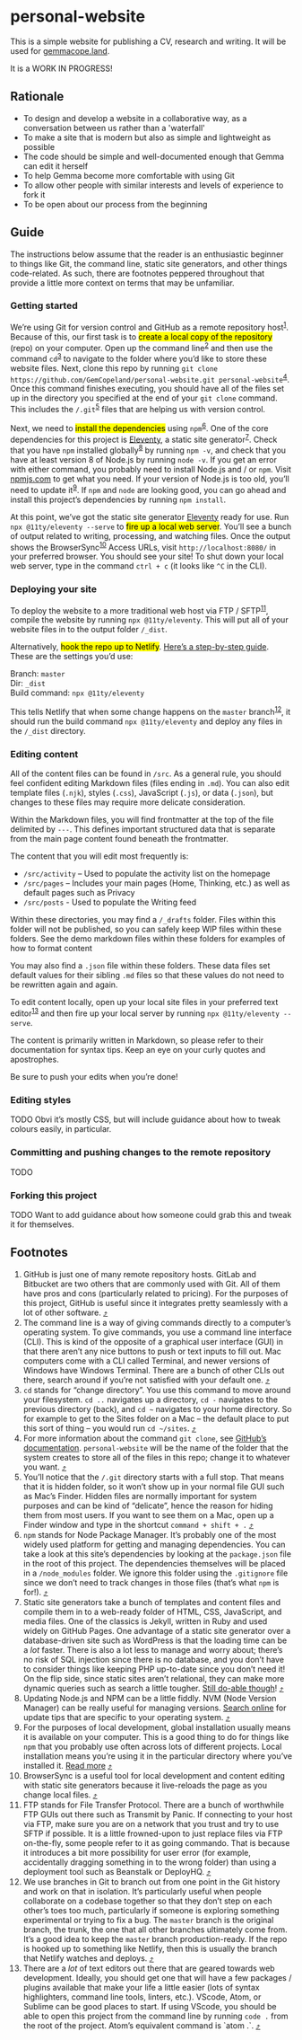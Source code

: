 # personal-website

This is a simple website for publishing a CV, research and writing. It will be used for [gemmacope.land](https://gemmacope.land).

It is a WORK IN PROGRESS!

## Rationale

- To design and develop a website in a collaborative way, as a conversation between us rather than a 'waterfall'
- To make a site that is modern but also as simple and lightweight as possible
- The code should be simple and well-documented enough that Gemma can edit it herself
- To help Gemma become more comfortable with using Git
- To allow other people with similar interests and levels of experience to fork it
- To be open about our process from the beginning

## Guide

The instructions below assume that the reader is an enthusiastic beginner to things like Git, the command line, static site generators, and other things code-related. As such, there are footnotes peppered throughout that provide a little more context on terms that may be unfamiliar.

### Getting started

We’re using Git for version control and GitHub as a remote repository host<sup id="ref-1"><a href="#footnote-1">1</a></sup>. Because of this, our first task is to <mark>create a local copy of the repository</mark> (repo) on your computer. Open up the command line<sup id="ref-2"><a href="#footnote-2">2</a></sup> and then use the command `cd`<sup id="ref-3"><a href="#footnote-3">3</a></sup> to navigate to the folder where you’d like to store these website files. Next, clone this repo by running `git clone https://github.com/GemCopeland/personal-website.git personal-website`<sup id="ref-4"><a href="#footnote-4">4</a></sup>. Once this command finishes executing, you should have all of the files set up in the directory you specified at the end of your `git clone` command. This includes the `/.git`<sup id="ref-5"><a href="#footnote-5">5</a></sup> files that are helping us with version control.

Next, we need to <mark>install the dependencies</mark> using `npm`<sup id="ref-6"><a href="#footnote-6">6</a></sup>. One of the core dependencies for this project is [Eleventy](https://www.11ty.io/), a static site generator<sup id="ref-7"><a href="#footnote-7">7</a></sup>. Check that you have `npm` installed globally<sup id="ref-8"><a href="#footnote-8">8</a></sup> by running `npm -v`, and check that you have at least version 8 of Node.js by running `node -v`. If you get an error with either command, you probably need to install Node.js and / or `npm`. Visit [npmjs.com](https://www.npmjs.com/get-npm) to get what you need. If your version of Node.js is too old, you’ll need to update it<sup id="ref-9"><a href="#footnote-9">9</a></sup>. If `npm` and `node` are looking good, you can go ahead and install this project’s dependencies by running `npm install`.

At this point, we’ve got the static site generator [Eleventy](https://www.11ty.io/) ready for use. Run `npx @11ty/eleventy --serve` to <mark>fire up a local web server</mark>. You’ll see a bunch of output related to writing, processing, and watching files. Once the output shows the BrowserSync<sup id="ref-10"><a href="#footnote-10">10</a></sup> Access URLs, visit `http://localhost:8080/` in your preferred browser. You should see your site! To shut down your local web server, type in the command `ctrl + c` (it looks like `^C` in the CLI).

### Deploying your site

To deploy the website to a more traditional web host via FTP / SFTP<sup id="ref-11"><a href="#footnote-11">11</a></sup>, compile the website by running `npx @11ty/eleventy`. This will put all of your website files in to the output folder `/_dist`.

Alternatively, <mark>hook the repo up to Netlify</mark>. [Here’s a step-by-step guide](https://www.netlify.com/blog/2016/09/29/a-step-by-step-guide-deploying-on-netlify/). These are the settings you’d use:

Branch: `master`  
Dir: `_dist`  
Build command: `npx @11ty/eleventy`

This tells Netlify that when some change happens on the `master` branch<sup id="ref-12"><a href="#footnote-12">12</a></sup>, it should run the build command `npx @11ty/eleventy` and deploy any files in the `/_dist` directory.

### Editing content

All of the content files can be found in `/src`. As a general rule, you should feel confident editing Markdown files (files ending in `.md`). You can also edit template files (`.njk`), styles (`.css`), JavaScript (`.js`), or data (`.json`), but changes to these files may require more delicate consideration.

Within the Markdown files, you will find frontmatter at the top of the file delimited by `---`. This defines important structured data that is separate from the main page content found beneath the frontmatter.

The content that you will edit most frequently is:

- `/src/activity` – Used to populate the activity list on the homepage
- `/src/pages` – Includes your main pages (Home, Thinking, etc.) as well as default pages such as Privacy
- `/src/posts` - Used to populate the Writing feed

Within these directories, you may find a `/_drafts` folder. Files within this folder will not be published, so you can safely keep WIP files within these folders. See the demo markdown files within these folders for examples of how to format content

You may also find a `.json` file within these folders. These data files set default values for their sibling `.md` files so that these values do not need to be rewritten again and again.

To edit content locally, open up your local site files in your preferred text editor<sup id="ref-13"><a href="#footnote-13">13</a></sup> and then fire up your local server by running `npx @11ty/eleventy --serve`.

The content is primarily written in Markdown, so please refer to their documentation for syntax tips. Keep an eye on your curly quotes and apostrophes.

Be sure to push your edits when you’re done!

### Editing styles

TODO Obvi it’s mostly CSS, but will include guidance about how to tweak colours easily, in particular.

### Committing and pushing changes to the remote repository

TODO

### Forking this project

TODO Want to add guidance about how someone could grab this and tweak it for themselves.

## Footnotes

<ol>

  <li id="footnote-1">GitHub is just one of many remote repository hosts. GitLab and Bitbucket are two others that are commonly used with Git. All of them have pros and cons (particularly related to pricing). For the purposes of this project, GitHub is useful since it integrates pretty seamlessly with a lot of other software.&nbsp;<a href="#ref-1">⤴️</a>

  <li id="footnote-2">The command line is a way of giving commands directly to a computer’s operating system. To give commands, you use a command line interface (CLI). This is kind of the opposite of a graphical user interface (GUI) in that there aren’t any nice buttons to push or text inputs to fill out. Mac computers come with a CLI called Terminal, and newer versions of Windows have Windows Terminal. There are a bunch of other CLIs out there, search around if you’re not satisfied with your default one.&nbsp;<a href="#ref-2">⤴️</a>

  <li id="footnote-3"><code>cd</code> stands for “change directory”. You use this command to move around your filesystem. <code>cd ..</code> navigates up a directory, <code>cd -</code> navigates to the previous directory (back), and <code>cd ~</code> navigates to your home directory. So for example to get to the Sites folder on a Mac – the default place to put this sort of thing – you would run <code>cd ~/sites</code>.&nbsp;<a href="#ref-3">⤴️</a>

  <li id="footnote-4">For more information about the command <code>git clone</code>, see <a href="https://help.github.com/en/articles/cloning-a-repository">GitHub’s documentation</a>. <code>personal-website</code> will be the name of the folder that the system creates to store all of the files in this repo; change it to whatever you want.&nbsp;<a href="#ref-4">⤴️</a>

  <li id="footnote-5">You’ll notice that the <code>/.git</code> directory starts with a full stop. That means that it is hidden folder, so it won’t show up in your normal file GUI such as Mac’s Finder. Hidden files are normally important for system purposes and can be kind of “delicate”, hence the reason for hiding them from most users. If you want to see them on a Mac, open up a Finder window and type in the shortcut <code>command + shift + .</code> <a href="#ref-5">⤴️</a>

  <li id="footnote-6"><code>npm</code> stands for Node Package Manager. It’s probably one of the most widely used platform for getting and managing dependencies. You can take a look at this site’s dependencies by looking at the <code>package.json</code> file in the root of this project. The dependencies themselves will be placed in a <code>/node_modules</code> folder. We ignore this folder using the <code>.gitignore</code> file since we don’t need to track changes in those files (that’s what <code>npm</code> is for!).&nbsp;<a href="#ref-6">⤴️</a>

  <li id="footnote-7">Static site generators take a bunch of templates and content files and compile them in to a web-ready folder of HTML, CSS, JavaScript, and media files. One of the classics is Jekyll, written in Ruby and used widely on GitHub Pages. One advantage of a static site generator over a database-driven site such as WordPress is that the loading time can be a <em>lot</em> faster. There is also a lot less to manage and worry about; there’s no risk of SQL injection since there is no database, and you don’t have to consider things like keeping PHP up-to-date since you don’t need it! On the flip side, since static sites aren’t relational, they can make more dynamic queries such as search a little tougher. <a href="https://www.hawksworx.com/blog/adding-search-to-a-jamstack-site/">Still do-able though</a>! <a href="#ref-7">⤴️</a>

  <li id="footnote-8">Updating Node.js and NPM can be a little fiddly. NVM (Node Version Manager) can be really useful for managing versions. <a href="https://duckduckgo.com/">Search online</a> for update tips that are specific to your operating system.&nbsp;<a href="#ref-8">⤴️</a>

  <li id="footnote-9">For the purposes of local development, global installation usually means it is available on your computer. This is a good thing to do for things like <code>npm</code> that you probably use often across lots of different projects. Local installation means you’re using it in the particular directory where you’ve installed it. <a href="https://nodejs.org/en/blog/npm/npm-1-0-global-vs-local-installation/">Read more</a> <a href="#ref-9">⤴️</a>

  <li id="footnote-10">BrowserSync is a useful tool for local development and content editing with static site generators because it live-reloads the page as you change local files.&nbsp;<a href="#ref-10">⤴️</a>

  <li id="footnote-11">FTP stands for File Transfer Protocol. There are a bunch of worthwhile FTP GUIs out there such as Transmit by Panic. If connecting to your host via FTP, make sure you are on a network that you trust and try to use SFTP if possible. It is a little frowned-upon to just replace files via FTP on-the-fly, some people refer to it as going commando. That is because it introduces a bit more possibility for user error (for example, accidentally dragging something in to the wrong folder) than using a deployment tool such as Beanstalk or DeployHQ.&nbsp;<a href="#ref-11">⤴️</a>

  <li id="footnote-12">We use branches in Git to branch out from one point in the Git history and work on that in isolation. It’s particularly useful when people collaborate on a codebase together so that they don’t step on each other’s toes too much, particularly if someone is exploring something experimental or trying to fix a bug. The <code>master</code> branch is the original branch, the trunk, the one that all other branches ultimately come from. It’s a good idea to keep the <code>master</code> branch production-ready. If the repo is hooked up to something like Netlify, then this is usually the branch that Netlify watches and deploys.&nbsp;<a href="#ref-12">⤴️</a>

  <li id="footnote-13">There are a <em>lot</em> of text editors out there that are geared towards web development. Ideally, you should get one that will have a few packages / plugins available that make your life a little easier (lots of syntax highlighters, command line tools, linters, etc.). VScode, Atom, or Sublime can be good places to start. If using VScode, you should be able to open this project from the command line by running <code>code .</code> from the root of the project. Atom’s equivalent command is `atom .`.&nbsp;<a href="#ref-13">⤴️</a>

</ol>
